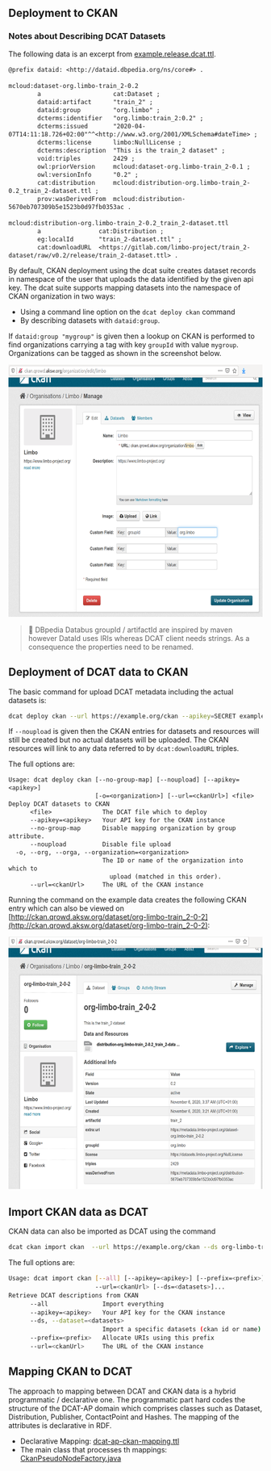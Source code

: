 ## Deployment to CKAN


### Notes about Describing DCAT Datasets

The following data is an excerpt from [example.release.dcat.ttl](example.release.dcat.ttl).

```turtle
@prefix dataid: <http://dataid.dbpedia.org/ns/core#> .

mcloud:dataset-org.limbo-train_2-0.2
        a                    cat:Dataset ;
        dataid:artifact      "train_2" ;
        dataid:group         "org.limbo" ;
        dcterms:identifier   "org.limbo:train_2:0.2" ;
        dcterms:issued       "2020-04-07T14:11:18.726+02:00"^^<http://www.w3.org/2001/XMLSchema#dateTime> ;
        dcterms:license      limbo:NullLicense ;
        dcterms:description  "This is the train_2 dataset" ;
        void:triples         2429 ;
        owl:priorVersion     mcloud:dataset-org.limbo-train_2-0.1 ;
        owl:versionInfo      "0.2" ;
        cat:distribution     mcloud:distribution-org.limbo-train_2-0.2_train_2-dataset.ttl ;
        prov:wasDerivedFrom  mcloud:distribution-5670eb707309b5e1523b0d97fb0353ac .

mcloud:distribution-org.limbo-train_2-0.2_train_2-dataset.ttl
        a                cat:Distribution ;
        eg:localId       "train_2-dataset.ttl" ;
        cat:downloadURL  <https://gitlab.com/limbo-project/train_2-dataset/raw/v0.2/release/train_2-dataset.ttl> .
```

By default, CKAN deployment using the dcat suite creates dataset records in namespace of the user that uploads the data identified by the given api key.
The dcat suite supports mapping datasets into the namespace of CKAN organization in two ways:

* Using a command line option on the `dcat deploy ckan` command
* By describing datasets with `dataid:group`.

If `dataid:group "mygroup"` is given then a lookup on CKAN is performed to find organizations carrying a tag with key `groupId` with value `mygroup`.
Organizations can be tagged as shown in the screenshot below.

<img src="../../images/ckan-orga-group.png" height="500px">

> :wrench: DBpedia Databus groupId / artifactId are inspired by maven however DataId uses IRIs whereas DCAT client needs strings. As a consequence the properties need to be renamed.

## Deployment of DCAT data to CKAN

The basic command for upload DCAT metadata including the actual datasets is:

```bash
dcat deploy ckan --url https://example.org/ckan --apikey=SECRET example.release.dcat.ttl
```

If `--noupload` is given then the CKAN entries for datasets and resources will still be created but
no actual datasets will be uploaded. The CKAN resources will link to any data referred to by `dcat:downloadURL` triples.


The full options are:

```
Usage: dcat deploy ckan [--no-group-map] [--noupload] [--apikey=<apikey>]
                        [-o=<organization>] [--url=<ckanUrl>] <file>
Deploy DCAT datasets to CKAN
      <file>              The DCAT file which to deploy
      --apikey=<apikey>   Your API key for the CKAN instance
      --no-group-map      Disable mapping organization by group attribute.
      --noupload          Disable file upload
  -o, --org, --orga, --organization=<organization>
                          The ID or name of the organization into which to
                            upload (matched in this order).
      --url=<ckanUrl>     The URL of the CKAN instance
```

Running the command on the example data creates the following CKAN entry which can also be viewed on [http://ckan.qrowd.aksw.org/dataset/org-limbo-train_2-0-2](http://ckan.qrowd.aksw.org/dataset/org-limbo-train_2-0-2):

<img src="../../images/ckan-train2.png" height="500px">



## Import CKAN data as DCAT

CKAN data can also be imported as DCAT using the command

```bash
dcat ckan import ckan  --url https://example.org/ckan --ds org-limbo-train_2-0-2
```

The full options are:

```bash
Usage: dcat import ckan [--all] [--apikey=<apikey>] [--prefix=<prefix>]
                        --url=<ckanUrl> [--ds=<datasets>]...
Retrieve DCAT descriptions from CKAN
      --all               Import everything
      --apikey=<apikey>   Your API key for the CKAN instance
      --ds, --dataset=<datasets>
                          Import a specific datasets (ckan id or name)
      --prefix=<prefix>   Allocate URIs using this prefix
      --url=<ckanUrl>     The URL of the CKAN instance

```


## Mapping CKAN to DCAT
The approach to mapping between DCAT and CKAN data is a hybrid programmatic / declarative one. The programmatic part hard codes the structure of the DCAT-AP domain which comprises classes such as Dataset, Distribution, Publisher, ContactPoint and Hashes. The mapping of the attributes is declarative in RDF.

* Declarative Mapping: [dcat-ap-ckan-mapping.ttl](../../../dcat-suite-binding-ckan/src/main/resources/dcat-ap-ckan-mapping.ttl)
* The main class that processes th mappings: [CkanPseudoNodeFactory.java](../../../dcat-suite-binding-ckan/src/main/java/org/aksw/dcat/ap/binding/ckan/rdf_view/CkanPseudoNodeFactory.java)


